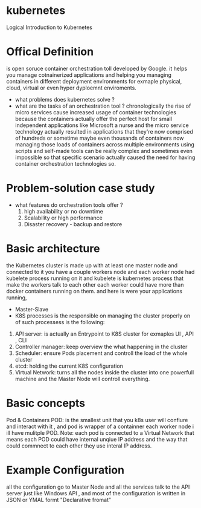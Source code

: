 # kubernetes
Logical Introduction to Kubernetes 

# Offical Definition
is open soruce container orchestration toll developed by Google. it helps you manage cotnainerized applications and helping you managing containers in different deployment environments for exmaple physical, cloud, virtual or even hyper dyploemnt enviroments. 
- what problems does kubernetes solve ? 
- what are the tasks of an orchestration tool ? 
chronologically the rise of micro services cause increased usage of container technologies because the containers actually offer the perfect host for small independent applications like Microsoft a nurse and the micro service technology actually resulted in applications that they're now comprised of hundreds or sometime maybe even thousands of containers now managing those loads of containers across multiple environments using scripts and self-made tools can be really complex and sometimes even impossible so that specific scenario actually caused the need for having container orchestration technologies so.
# Problem-solution case study 
- what features do orchestration tools offer ? 
  1. high availability  or no downtime
  2. Scalability or high performance 
  3. Disaster recovery - backup and restore 

# Basic architecture 
the Kubernetes cluster is made up with at least one master node and connected to it you have a couple workers node and each worker node had kubelete process running on it  and kubelete is kubernetes process that make the workers talk to each other each worker could have more than docker containers running on them. and here is were your applications running, 
 - Master-Slave 
 - K8S processes 
   is the responsible on managing the cluster properly on of such processess is the following: 
  1. API server: is actually an Entrypoint to K8S cluster for exmaples 
  UI , API , CLI 
  2. Controller manager: keep overview the what happening in the cluster 
  3. Scheduler: ensure Pods placement and controll the load of the whole cluster
  4. etcd: holding the current K8S configuration 
  5. Virtual Network: turns all the nodes inside the cluster into one powerfull machine and the Master Node will controll everything.  

# Basic concepts
Pod & Containers 
POD: is the smallest unit that you k8s user will confiure and interact with it , and pod is wrapper of a containner each worker node i ill have mulitple POD. 
Note: each pod is connected to a Virtual Network that means each POD could have internal unqiue IP address and the way that could commnect to each other they use interal IP address. 

# Example Configuration 
all the configuration go to Master Node and all the services talk to the API server just like Windows API , and most of the configuration is written in JSON or YMAL formt "Declarative fromat" 
